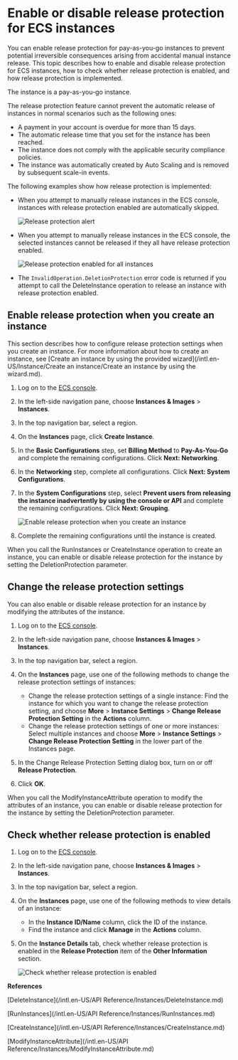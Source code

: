 # Enable or disable release protection for ECS instances

You can enable release protection for pay-as-you-go instances to prevent potential irreversible consequences arising from accidental manual instance release. This topic describes how to enable and disable release protection for ECS instances, how to check whether release protection is enabled, and how release protection is implemented.

The instance is a pay-as-you-go instance.

The release protection feature cannot prevent the automatic release of instances in normal scenarios such as the following ones:

-   A payment in your account is overdue for more than 15 days.
-   The automatic release time that you set for the instance has been reached.
-   The instance does not comply with the applicable security compliance policies.
-   The instance was automatically created by Auto Scaling and is removed by subsequent scale-in events.

The following examples show how release protection is implemented:

-   When you attempt to manually release instances in the ECS console, instances with release protection enabled are automatically skipped.

    ![Release protection alert](https://static-aliyun-doc.oss-accelerate.aliyuncs.com/assets/img/en-US/5101359951/p35403.png)

-   When you attempt to manually release instances in the ECS console, the selected instances cannot be released if they all have release protection enabled.

    ![Release protection enabled for all instances](https://static-aliyun-doc.oss-accelerate.aliyuncs.com/assets/img/en-US/5101359951/p132507.png)

-   The `InvalidOperation.DeletionProtection` error code is returned if you attempt to call the DeleteInstance operation to release an instance with release protection enabled.

## Enable release protection when you create an instance

This section describes how to configure release protection settings when you create an instance. For more information about how to create an instance, see [Create an instance by using the provided wizard](/intl.en-US/Instance/Create an instance/Create an instance by using the wizard.md).

1.  Log on to the [ECS console](https://ecs.console.aliyun.com).

2.  In the left-side navigation pane, choose **Instances & Images** \> **Instances**.

3.  In the top navigation bar, select a region.

4.  On the **Instances** page, click **Create Instance**.

5.  In the **Basic Configurations** step, set **Billing Method** to **Pay-As-You-Go** and complete the remaining configurations. Click **Next: Networking**.

6.  In the **Networking** step, complete all configurations. Click **Next: System Configurations**.

7.  In the **System Configurations** step, select **Prevent users from releasing the instance inadvertently by using the console or API** and complete the remaining configurations. Click **Next: Grouping**.

    ![Enable release protection when you create an instance](https://static-aliyun-doc.oss-accelerate.aliyuncs.com/assets/img/en-US/5101359951/p35416.png)

8.  Complete the remaining configurations until the instance is created.


When you call the RunInstances or CreateInstance operation to create an instance, you can enable or disable release protection for the instance by setting the DeletionProtection parameter.

## Change the release protection settings

You can also enable or disable release protection for an instance by modifying the attributes of the instance.

1.  Log on to the [ECS console](https://ecs.console.aliyun.com).

2.  In the left-side navigation pane, choose **Instances & Images** \> **Instances**.

3.  In the top navigation bar, select a region.

4.  On the **Instances** page, use one of the following methods to change the release protection settings of instances:

    -   Change the release protection settings of a single instance: Find the instance for which you want to change the release protection setting, and choose **More** \> **Instance Settings** \> **Change Release Protection Setting** in the **Actions** column.
    -   Change the release protection settings of one or more instances: Select multiple instances and choose **More** \> **Instance Settings** \> **Change Release Protection Setting** in the lower part of the Instances page.
5.  In the Change Release Protection Setting dialog box, turn on or off **Release Protection**.

6.  Click **OK**.


When you call the ModifyInstanceAttribute operation to modify the attributes of an instance, you can enable or disable release protection for the instance by setting the DeletionProtection parameter.

## Check whether release protection is enabled

1.  Log on to the [ECS console](https://ecs.console.aliyun.com).

2.  In the left-side navigation pane, choose **Instances & Images** \> **Instances**.

3.  In the top navigation bar, select a region.

4.  On the **Instances** page, use one of the following methods to view details of an instance:

    -   In the **Instance ID/Name** column, click the ID of the instance.
    -   Find the instance and click **Manage** in the **Actions** column.
5.  On the **Instance Details** tab, check whether release protection is enabled in the **Release Protection** item of the **Other Information** section.

    ![Check whether release protection is enabled](https://static-aliyun-doc.oss-accelerate.aliyuncs.com/assets/img/en-US/5101359951/p35419.png)


**References**  


[DeleteInstance](/intl.en-US/API Reference/Instances/DeleteInstance.md)

[RunInstances](/intl.en-US/API Reference/Instances/RunInstances.md)

[CreateInstance](/intl.en-US/API Reference/Instances/CreateInstance.md)

[ModifyInstanceAttribute](/intl.en-US/API Reference/Instances/ModifyInstanceAttribute.md)

